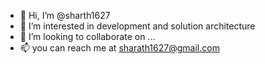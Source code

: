- 👋 Hi, I’m @sharth1627
- 👀 I’m interested in development and solution architecture
- 💞️ I’m looking to collaborate on ...
- 📫 you can reach me at sharath1627@gmail.com

<!---
sharth1627/sharth1627 is a ✨ special ✨ repository because its `README.md` (this file) appears on your GitHub profile.
You can click the Preview link to take a look at your changes.
--->
